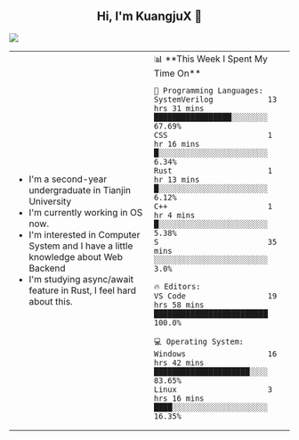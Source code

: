 <h2 align="center"> Hi, I'm KuangjuX 👋 </h2>
<p><img src="https://w.wallhaven.cc/full/nz/wallhaven-nz1e8j.jpg"></p>
<table>
    <tr>
        <td valign="center" width="50%">
            <ul>
                <li>I'm a second-year undergraduate in Tianjin University</li>
                <li>I'm currently working in OS now.</li>
                <li>I'm interested in Computer System and I have a little knowledge about Web Backend</li>
                <li>I'm studying async/await feature in Rust, I feel hard about this.</li>
            </ul>
        </td>
       <td valign="top" width="50%">
<!--START_SECTION:waka-->
📊 **This Week I Spent My Time On** 

```text
💬 Programming Languages: 
SystemVerilog            13 hrs 31 mins      █████████████████░░░░░░░░   67.69% 
CSS                      1 hr 16 mins        █░░░░░░░░░░░░░░░░░░░░░░░░   6.34% 
Rust                     1 hr 13 mins        █░░░░░░░░░░░░░░░░░░░░░░░░   6.12% 
C++                      1 hr 4 mins         █░░░░░░░░░░░░░░░░░░░░░░░░   5.38% 
S                        35 mins             ░░░░░░░░░░░░░░░░░░░░░░░░░   3.0%

🔥 Editors: 
VS Code                  19 hrs 58 mins      █████████████████████████   100.0%

💻 Operating System: 
Windows                  16 hrs 42 mins      █████████████████████░░░░   83.65% 
Linux                    3 hrs 16 mins       ████░░░░░░░░░░░░░░░░░░░░░   16.35%

```


<!--END_SECTION:waka-->
</td></tr>
</table>


